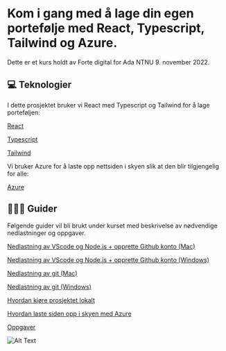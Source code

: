 # Kom i gang med å lage din egen portefølje med React, Typescript, Tailwind og Azure.

Dette er et kurs holdt av Forte digital for Ada NTNU 9. november 2022.

## 💻 Teknologier 

I dette prosjektet bruker vi React med Typescript og Tailwind for å lage porteføljen:

[React](https://reactjs.org/docs/getting-started.html)

[Typescript](https://www.typescriptlang.org/docs/)

[Tailwind](https://tailwindcss.com/docs/installation)

Vi bruker Azure for å laste opp nettsiden i skyen slik at den blir tilgjengelig for alle:

[Azure](https://azure.microsoft.com/en-us/resources/cloud-computing-dictionary/what-is-azure/?ef_id=CjwKCAjw8JKbBhBYEiwAs3sxN3JwZX497kU9p4dnluQOBN20doOaS1cvHOYEHQhcaHRSM80qpzBPRhoCF3gQAvD_BwE%3AG%3As&OCID=AIDcmmf6lw2mzf_SEM_CjwKCAjw8JKbBhBYEiwAs3sxN3JwZX497kU9p4dnluQOBN20doOaS1cvHOYEHQhcaHRSM80qpzBPRhoCF3gQAvD_BwE%3AG%3As&gclid=CjwKCAjw8JKbBhBYEiwAs3sxN3JwZX497kU9p4dnluQOBN20doOaS1cvHOYEHQhcaHRSM80qpzBPRhoCF3gQAvD_BwE)

## 👩🏽‍💻 Guider

Følgende guider vil bli brukt under kurset med beskrivelse av nødvendige nedlastninger og oppgaver. 

[Nedlastning av VScode og Node.js + opprette Github konto (Mac)](guides/00-downloads-mac.md)

[Nedlastning av VScode og Node.js + opprette Github konto (Windows)](guides/00-downloads-windows.md)


[Nedlastning av git (Mac)](guides/01-GitMac.md)

[Nedlastning av git (Windows)](guides/01-GitWindows.md)


[Hvordan kjøre prosjektet lokalt](guides/02-RunProject.md)


[Hvordan laste siden opp i skyen med Azure](guides/03-DeployToAzure.md)


[Oppgaver](guides/04-Oppgaver.md)


![Alt Text](https://media.giphy.com/media/o0vwzuFwCGAFO/giphy.gif)


